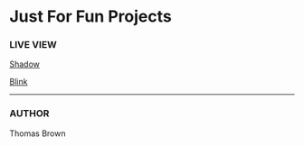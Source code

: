 # Just For Fun Projects

### LIVE VIEW

[Shadow](https://codepen.io/tcbdev/full/VqVMEr)

[Blink](https://codepen.io/tcbdev/full/zyMQOQ)

---

### AUTHOR

Thomas Brown
